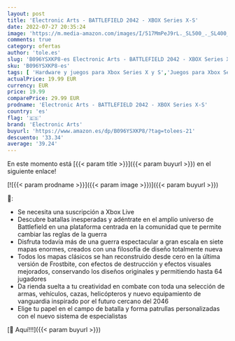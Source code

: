 ```yaml
---
layout: post
title: 'Electronic Arts - BATTLEFIELD 2042 - XBOX Series X-S'
date: 2022-07-27 20:35:24
image: 'https://m.media-amazon.com/images/I/517MmPeJ9rL._SL500_._SL400_.jpg'
comments: true
category: ofertas
author: 'tole.es'
slug: 'B096YSXKP8-es Electronic Arts - BATTLEFIELD 2042 - XBOX Series X-S'
sku: 'B096YSXKP8-es'
tags: [ 'Hardware y juegos para Xbox Series X y S','Juegos para Xbox Series X y S','Videojuegos','electronic arts','xbox','🇪🇸', ]
actualPrice: 19.99 EUR
currency: EUR
price: 19.99
comparePrice: 29.99 EUR
prodname: 'Electronic Arts - BATTLEFIELD 2042 - XBOX Series X-S'
country: 'es'
flag: '🇪🇸'
brand: 'Electronic Arts'
buyurl: 'https://www.amazon.es/dp/B096YSXKP8/?tag=tolees-21'
descuento: '33.34'
average: '39.24'
---
```


En este momento está [{{< param title >}}]({{< param buyurl >}}) en el siguiente enlace!

[![{{< param prodname >}}]({{< param image >}})]({{< param buyurl >}})

🔎:

- Se necesita una suscripción a Xbox Live
- Descubre batallas inesperadas y adéntrate en el amplio universo de Battlefield en una plataforma centrada en la comunidad que te permite cambiar las reglas de la guerra
- Disfruta todavía más de una guerra espectacular a gran escala en siete mapas enormes, creados con una filosofía de diseño totalmente nueva
- Todos los mapas clásicos se han reconstruido desde cero en la última versión de Frostbite, con efectos de destrucción y efectos visuales mejorados, conservando los diseños originales y permitiendo hasta 64 jugadores
- Da rienda suelta a tu creatividad en combate con toda una selección de armas, vehículos, cazas, helicópteros y nuevo equipamiento de vanguardia inspirado por el futuro cercano del 2046
- Elige tu papel en el campo de batalla y forma patrullas personalizadas con el nuevo sistema de especialistas

[🛒 Aquí!!!]({{< param buyurl >}})
